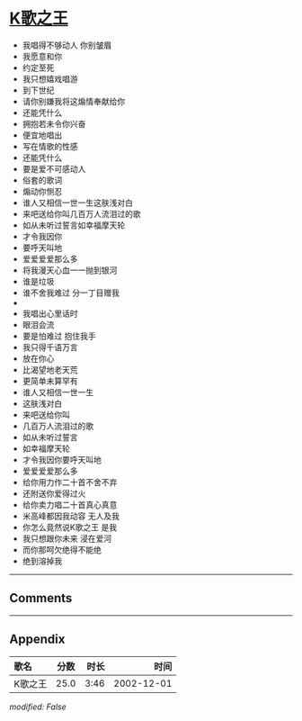 # [K歌之王](https://music.163.com/song?id=66948)

* 我唱得不够动人 你别皱眉
* 我愿意和你
* 约定至死
* 我只想嬉戏唱游
* 到下世纪
* 请你别嫌我将这煽情奉献给你
* 还能凭什么
* 拥抱若未令你兴奋
* 便宜地唱出
* 写在情歌的性感
* 还能凭什么
* 要是爱不可感动人
* 俗套的歌词
* 煽动你恻忍
* 谁人又相信一世一生这肤浅对白
* 来吧送给你叫几百万人流泪过的歌
* 如从未听过誓言如幸福摩天轮
* 才令我因你
* 要呼天叫地
* 爱爱爱爱那么多
* 将我漫天心血一一抛到银河
* 谁是垃圾
* 谁不舍我难过 分一丁目赠我
* 
* 我唱出心里话时
* 眼泪会流
* 要是怕难过 抱住我手
* 我只得千语万言
* 放在你心
* 比渴望地老天荒
* 更简单未算罕有
* 谁人又相信一世一生
* 这肤浅对白
* 来吧送给你叫
* 几百万人流泪过的歌
* 如从未听过誓言
* 如幸福摩天轮
* 才令我因你要呼天叫地
* 爱爱爱爱那么多
* 给你用力作二十首不舍不弃
* 还附送你爱得过火
* 给你卖力唱二十首真心真意
* 米高峰都因我动容 无人及我
* 你怎么竟然说K歌之王 是我
* 我只想跟你未来 浸在爱河
* 而你那呵欠绝得不能绝
* 绝到溶掉我


---

## Comments


---

## Appendix

|歌名|分数|时长|时间|
|:---|:---:|---:|---:|
|K歌之王|25.0|3:46|2002-12-01

*modified: False*